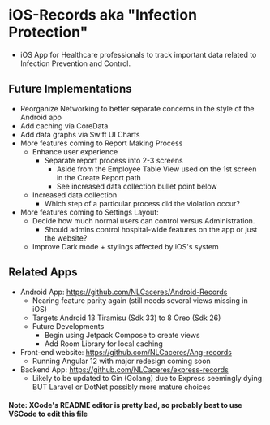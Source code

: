 # iOS-Records aka "Infection Protection"
  - iOS App for Healthcare professionals to track important data related to Infection Prevention and Control.

## Future Implementations
  - Reorganize Networking to better separate concerns in the style of the Android app
  - Add caching via CoreData
  - Add data graphs via Swift UI Charts
  - More features coming to Report Making Process
    - Enhance user experience
      - Separate report process into 2-3 screens
        - Aside from the Employee Table View used on the 1st screen in the Create Report path
        - See increased data collection bullet point below
    - Increased data collection
      - Which step of a particular process did the violation occur?
  - More features coming to Settings Layout:
    - Decide how much normal users can control versus Administration.
      - Should admins control hospital-wide features on the app or just the website?
    - Improve Dark mode + stylings affected by iOS's system
  
## Related Apps
  - Android App: https://github.com/NLCaceres/Android-Records
    - Nearing feature parity again (still needs several views missing in iOS)
    - Targets Android 13 Tiramisu (Sdk 33) to 8 Oreo (Sdk 26)
    - Future Developments
      - Begin using Jetpack Compose to create views
      - Add Room Library for local caching 
  - Front-end website: https://github.com/NLCaceres/Ang-records
    - Running Angular 12 with major redesign coming soon
  - Backend App: https://github.com/NLCaceres/express-records
    - Likely to be updated to Gin (Golang) due to Express seemingly dying BUT Laravel or DotNet possibly more mature choices

#### Note: XCode's README editor is pretty bad, so probably best to use VSCode to edit this file
